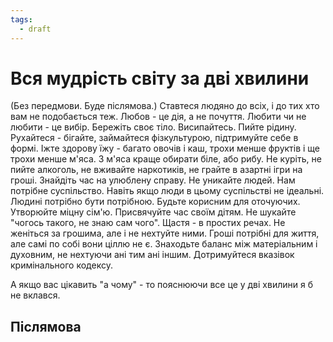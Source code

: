 ```yaml
---
tags:
  - draft
---
```

# Вся мудрість світу за дві хвилини

(Без передмови. Буде післямова.)
Ставтеся людяно до всіх, і до тих хто вам не подобається теж.
Любов - це дія, а не почуття. Любити чи не любити - це вибір.
Бережіть своє тіло. Висипайтесь. Пийте рідину. Рухайтеся - бігайте, займайтеся фізкультурою, підтримуйте себе в формі. 
Іжте здорову їжу - багато овочів і каш, трохи менше фруктів і ще трохи менше м'яса. З м'яса краще обирати біле, або рибу.
Не куріть, не пийте алкоголь, не вживайте наркотиків, не грайте в азартні ігри на гроші.
Знайдіть час на улюблену справу.
Не уникайте людей. Нам потрібне суспільство. Навіть якщо люди в цьому суспільстві не ідеальні. 
Людині потрібно бути потрібною. Будьте корисним для оточуючих.
Утворюйте міцну сім'ю. Присвячуйте час своїм дітям.
Не шукайте "чогось такого, не знаю сам чого". Щастя - в простих речах.
Не женіться за грошима, але і не нехтуйте ними.
Гроші потрібні для життя, але самі по собі вони ціллю не є.
Знаходьте баланс між матеріальним і духовним, не нехтуючи ані тим ані іншим.
Дотримуйтеся вказівок кримінального кодексу.

А якщо вас цікавить "а чому" - то пояснюючи все це у дві хвилини я б не вклався.

## Післямова

